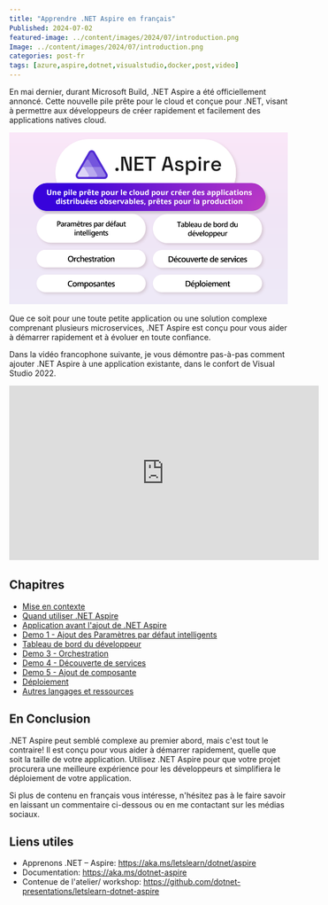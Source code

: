 ```yaml
---
title: "Apprendre .NET Aspire en français"	 
Published: 2024-07-02
featured-image: ../content/images/2024/07/introduction.png
Image: ../content/images/2024/07/introduction.png
categories: post-fr
tags: [azure,aspire,dotnet,visualstudio,docker,post,video]
---
```


En mai dernier, durant Microsoft Build, .NET Aspire a été officiellement annoncé. Cette nouvelle pile prête pour le cloud et conçue pour .NET, visant à permettre aux développeurs de créer rapidement et facilement des applications natives cloud.

![.NET Aspire en 6 points](../content/images/2024/07/6-points-aspire.png)

Que ce soit pour une toute petite application ou une solution complexe comprenant plusieurs microservices, .NET Aspire est conçu pour vous aider à démarrer rapidement et à évoluer en toute confiance.

Dans la vidéo francophone suivante, je vous démontre pas-à-pas comment ajouter .NET Aspire à une application existante, dans le confort de Visual Studio 2022.

<iframe width="560" height="315" src="https://www.youtube.com/embed/jJiqqVPDN4w?si=TkohTJoFyWrhZo3a" title="YouTube video player" frameborder="0" allow="accelerometer; autoplay; clipboard-write; encrypted-media; gyroscope; picture-in-picture; web-share" referrerpolicy="strict-origin-when-cross-origin" allowfullscreen></iframe>

## Chapitres

- [Mise en contexte](https://www.youtube.com/live/jJiqqVPDN4w?si=yvGQZUahsJRUVy46&t=484)
- [Quand utiliser .NET Aspire](https://www.youtube.com/live/jJiqqVPDN4w?si=q1BxJOaOrW3WByS3&t=934)
- [Application avant l'ajout de .NET Aspire](https://www.youtube.com/live/jJiqqVPDN4w?si=q0fj5UJ5MEmWOR_b&t=1484)
- [Demo 1 - Ajout des Paramètres par défaut intelligents](https://www.youtube.com/live/jJiqqVPDN4w?si=W4oWt2Qez-vxo2Iv&t=2222)
- [Tableau de bord du développeur](https://www.youtube.com/live/jJiqqVPDN4w?si=v7yQcb7ZK2RF1pm2&t=3411)
- [Demo 3 - Orchestration](https://www.youtube.com/live/jJiqqVPDN4w?si=miBtoWcYsymg-e-R&t=3729)
- [Demo 4 - Découverte de services](https://www.youtube.com/live/jJiqqVPDN4w?si=sGXlFw2lYurF1itF&t=4852)
- [Demo 5 - Ajout de composante](https://www.youtube.com/live/jJiqqVPDN4w?si=0VqiM0t25mlnrzDA&t=5564)
- [Déploiement](https://www.youtube.com/live/jJiqqVPDN4w?si=0QIGm7OPB37MC48K&t=6279)
- [Autres langages et ressources](https://www.youtube.com/live/jJiqqVPDN4w?si=F3W-b1wmDm4QhlVg&t=6545)
  

## En Conclusion

.NET Aspire peut semblé complexe au premier abord, mais c'est tout le contraire! Il est conçu pour vous aider à démarrer rapidement, quelle que soit la taille de votre application. Utilisez .NET Aspire pour que votre projet procurera une meilleure expérience pour les développeurs et simplifiera le déploiement de votre application.

Si plus de contenu en français vous intéresse, n'hésitez pas à le faire savoir en laissant un commentaire ci-dessous ou en me contactant sur les médias sociaux.


## Liens utiles

- Apprenons .NET – Aspire: https://aka.ms/letslearn/dotnet/aspire
- Documentation: https://aka.ms/dotnet-aspire
- Contenue de l'atelier/ workshop: https://github.com/dotnet-presentations/letslearn-dotnet-aspire



